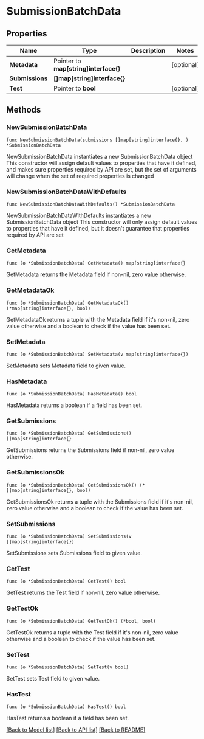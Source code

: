 # SubmissionBatchData

## Properties

Name | Type | Description | Notes
------------ | ------------- | ------------- | -------------
**Metadata** | Pointer to **map[string]interface{}** |  | [optional] 
**Submissions** | **[]map[string]interface{}** |  | 
**Test** | Pointer to **bool** |  | [optional] 

## Methods

### NewSubmissionBatchData

`func NewSubmissionBatchData(submissions []map[string]interface{}, ) *SubmissionBatchData`

NewSubmissionBatchData instantiates a new SubmissionBatchData object
This constructor will assign default values to properties that have it defined,
and makes sure properties required by API are set, but the set of arguments
will change when the set of required properties is changed

### NewSubmissionBatchDataWithDefaults

`func NewSubmissionBatchDataWithDefaults() *SubmissionBatchData`

NewSubmissionBatchDataWithDefaults instantiates a new SubmissionBatchData object
This constructor will only assign default values to properties that have it defined,
but it doesn't guarantee that properties required by API are set

### GetMetadata

`func (o *SubmissionBatchData) GetMetadata() map[string]interface{}`

GetMetadata returns the Metadata field if non-nil, zero value otherwise.

### GetMetadataOk

`func (o *SubmissionBatchData) GetMetadataOk() (*map[string]interface{}, bool)`

GetMetadataOk returns a tuple with the Metadata field if it's non-nil, zero value otherwise
and a boolean to check if the value has been set.

### SetMetadata

`func (o *SubmissionBatchData) SetMetadata(v map[string]interface{})`

SetMetadata sets Metadata field to given value.

### HasMetadata

`func (o *SubmissionBatchData) HasMetadata() bool`

HasMetadata returns a boolean if a field has been set.

### GetSubmissions

`func (o *SubmissionBatchData) GetSubmissions() []map[string]interface{}`

GetSubmissions returns the Submissions field if non-nil, zero value otherwise.

### GetSubmissionsOk

`func (o *SubmissionBatchData) GetSubmissionsOk() (*[]map[string]interface{}, bool)`

GetSubmissionsOk returns a tuple with the Submissions field if it's non-nil, zero value otherwise
and a boolean to check if the value has been set.

### SetSubmissions

`func (o *SubmissionBatchData) SetSubmissions(v []map[string]interface{})`

SetSubmissions sets Submissions field to given value.


### GetTest

`func (o *SubmissionBatchData) GetTest() bool`

GetTest returns the Test field if non-nil, zero value otherwise.

### GetTestOk

`func (o *SubmissionBatchData) GetTestOk() (*bool, bool)`

GetTestOk returns a tuple with the Test field if it's non-nil, zero value otherwise
and a boolean to check if the value has been set.

### SetTest

`func (o *SubmissionBatchData) SetTest(v bool)`

SetTest sets Test field to given value.

### HasTest

`func (o *SubmissionBatchData) HasTest() bool`

HasTest returns a boolean if a field has been set.


[[Back to Model list]](../README.md#documentation-for-models) [[Back to API list]](../README.md#documentation-for-api-endpoints) [[Back to README]](../README.md)


